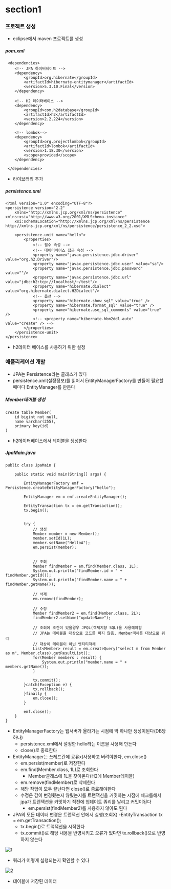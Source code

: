 # section1

### 프로젝트 생성
- eclipse에서 maven 프로젝트를 생성

##### pom.xml
```
 <dependencies>
	<!-- JPA 하이버네이트 -->
	<dependency>
		<groupId>org.hibernate</groupId>
		<artifactId>hibernate-entitymanager</artifactId>
		<version>5.3.10.Final</version>
	</dependency>
	
	<!-- H2 데이터베이스 -->
	<dependency>
    	<groupId>com.h2database</groupId>
    	<artifactId>h2</artifactId>
    	<version>2.2.224</version>
	</dependency>
	
	<!-- lombok-->
	<dependency>
	    <groupId>org.projectlombok</groupId>
	    <artifactId>lombok</artifactId>
	    <version>1.18.30</version>
	    <scope>provided</scope>
	</dependency>

 </dependencies>
```
- 라이브러리 추가

##### persistence.xml
```
<?xml version="1.0" encoding="UTF-8"?>
<persistence version="2.2"
	xmlns="http://xmlns.jcp.org/xml/ns/persistence" xmlns:xsi="http://www.w3.org/2001/XMLSchema-instance"
    xsi:schemaLocation="http://xmlns.jcp.org/xml/ns/persistence http://xmlns.jcp.org/xml/ns/persistence/persistence_2_2.xsd">
    
    <persistence-unit name="hello">
        <properties>
        	<!-- 필수 속성 -->
        	<!-- 데이터베이스 접근 속성 -->
		    <property name="javax.persistence.jdbc.driver" value="org.h2.Driver"/>
		    <property name="javax.persistence.jdbc.user" value="sa"/>
		    <property name="javax.persistence.jdbc.password" value=""/>
		    <property name="javax.persistence.jdbc.url" value="jdbc:h2:tcp://localhost/~/test"/>
		    <property name="hibernate.dialect" value="org.hibernate.dialect.H2Dialect"/>
			<!-- 옵션 -->
            <property name="hibernate.show_sql" value="true" />
            <property name="hibernate.format_sql" value="true" />
            <property name="hibernate.use_sql_comments" value="true" />
            <!-- <property name="hibernate.hbm2ddl.auto" value="create" /> -->
        </properties>
    </persistence-unit>
</persistence>
```
- h2데이터 베이스를 사용하기 위한 설정

### 애플리케이션 개발
- JPA는 Persistence라는 클래스가 있다
- persistence.xml(설정정보)를 읽어서 EntityManagerFactory를 만들어 필요할때마다 EntityManager를 만든다

##### Member테이블 생성
```
create table Member(
    id bigint not null,
    name varchar(255),
    primary key(id)
)
```
- h2데이터베이스에서 테이블을 생성한다

##### JpaMain.java
```
public class JpaMain {

	public static void main(String[] args) {

		EntityManagerFactory emf = Persistence.createEntityManagerFactory("hello");
		
		EntityManager em = emf.createEntityManager();
		
		EntityTransaction tx = em.getTransaction();
		tx.begin();
		
		
		try {
			// 생성
			Member member = new Member();
			member.setId(1L);
			member.setName("HelloA");
			em.persist(member);
			
			
			// 조회
			Member findMember = em.find(Member.class, 1L);
			System.out.println("findMember.id = " + findMember.getId());
			System.out.println("findMember.name = " + findMember.getName());

			// 삭제
			em.remove(findMember);
			
			// 수정
			Member findMember2 = em.find(Member.class, 2L);
			findMember2.setName("updateName");
			
			// 조회에 조건이 있을경우 JPQL(객체지향 SQL)을 사용해야함
			// JPA는 테이블을 대상으로 코드를 짜지 않음, Member객체를 대상으로 쿼리
			// 대상이 테이블이 아닌 엔티티객체
			List<Member> result = em.createQuery("select m from Member as m", Member.class).getResultList();
			for(Member members : result) {
				System.out.println("member.name = " + members.getName());
			}
			
			tx.commit();
		}catch(Exception e) {
			tx.rollback();
		}finally {
			em.close();
		}
		
		emf.close();
	}
}
```
- EntityManagerFactory는 웹서버가 올라가는 시점에 딱 하나만 생성이된다(DB당 하나)
    - persistence.xml에서 설정한 hello라는 이름을 사용해 만든다
    - close()로 종료한다
- EntityManager는 쓰레드간에 공유x(사용하고 버려야한다, em.close()
    - em.persist(member)로 저장한다
    - em.find(Member.class, 1L)로 조회한다
        - Member클래스에 1L을 찾아온다(H2에 Member테이블)
    - em.remove(findMember)로 삭제한다
    - 해당 작업이 모두 끝난다면 close()로 종료해야한다
    - 수정은 값이 변경됬는지 않됬는지를 트랜잭션을 커밋하는 시점에 체크를해서 jpa가 트랜잭션을 커밋하기 직전에 업데이트 쿼리를 날리고 커밋이된다
        - em.persist(findMember2)를 사용하지 않아도 된다
- JPA의 모든 데이터 변경은 트랜잭션 안에서 실행(조회X)
    -EntityTransaction tx = em.getTransaction();
	- tx.begin()로 트랙잭션을 시작한다
    - tx.commit()로 해당 내용을 반영시키고 오류가 있다면 tx.rollback()으로 반영하지 않는다

![1](./images/section1/1.png)   
- 쿼리가 어떻게 실행되는지 확인할 수 있다

![2](./images/section1/2.png)   
- 테이블에 저장된 데이터